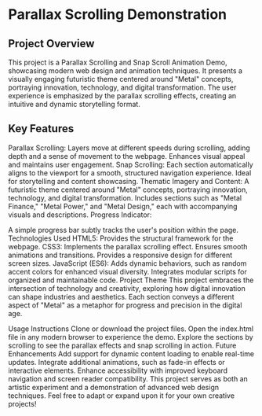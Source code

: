 # Parallax Scrolling Demonstration
  
## Project Overview
This project is a Parallax Scrolling and Snap Scroll Animation Demo, showcasing modern web design and animation techniques. It presents a visually engaging futuristic theme centered around "Metal" concepts, portraying innovation, technology, and digital transformation. The user experience is emphasized by the parallax scrolling effects, creating an intuitive and dynamic storytelling format.

## Key Features
Parallax Scrolling:
Layers move at different speeds during scrolling, adding depth and a sense of movement to the webpage.
Enhances visual appeal and maintains user engagement.
Snap Scrolling:
Each section automatically aligns to the viewport for a smooth, structured navigation experience.
Ideal for storytelling and content showcasing.
Thematic Imagery and Content:
A futuristic theme centered around "Metal" concepts, portraying innovation, technology, and digital transformation.
Includes sections such as "Metal Finance," "Metal Power," and "Metal Design," each with accompanying visuals and descriptions.
Progress Indicator:

A simple progress bar subtly tracks the user's position within the page.
Technologies Used
HTML5: Provides the structural framework for the webpage.
CSS3:
Implements the parallax scrolling effect.
Ensures smooth animations and transitions.
Provides a responsive design for different screen sizes.
JavaScript (ES6):
Adds dynamic behaviors, such as random accent colors for enhanced visual diversity.
Integrates modular scripts for organized and maintainable code.
Project Theme
This project embraces the intersection of technology and creativity, exploring how digital innovation can shape industries and aesthetics. Each section conveys a different aspect of "Metal" as a metaphor for progress and precision in the digital age.

Usage Instructions
Clone or download the project files.
Open the index.html file in any modern browser to experience the demo.
Explore the sections by scrolling to see the parallax effects and snap scrolling in action.
Future Enhancements
Add support for dynamic content loading to enable real-time updates.
Integrate additional animations, such as fade-in effects or interactive elements.
Enhance accessibility with improved keyboard navigation and screen reader compatibility.
This project serves as both an artistic experiment and a demonstration of advanced web design techniques. Feel free to adapt or expand upon it for your own creative projects!
